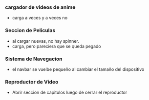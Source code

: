 
### cargador de videos de anime
- carga a veces y a veces no

### Seccion de Peliculas
- al cargar nuevas, no hay spinner.
- carga, pero pareciera que se queda pegado

### Sistema de Navegacion
- el navbar se vuelbe pequeño al cambiar el tamaño del dispositivo

### Reproductor de Video
- Abrir seccion de capitulos luego de cerrar el reproductor
